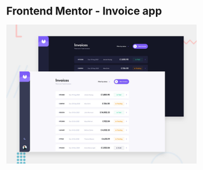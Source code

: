 # Frontend Mentor - Invoice app

![Design preview for the Invoice app coding challenge](./preview.jpg)


